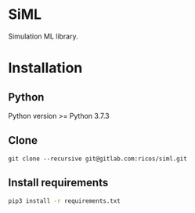# SiML
Simulation ML library.


# Installation
## Python
Python version >= Python 3.7.3

## Clone
```
git clone --recursive git@gitlab.com:ricos/siml.git
```

## Install requirements
```bash
pip3 install -r requirements.txt
```

